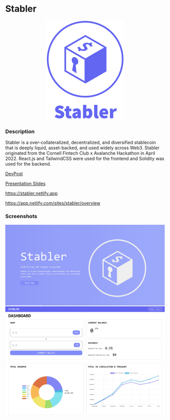# Stabler

<p align="center"><img src=https://github.com/erichuang27/stabler_coin/blob/main/public/fullPurpleStablerLogo.png width=250 /></p>

### Description

Stabler is a over-collateralized, decentralized, and diversified stablecoin that is deeply liquid, asset-backed, and used widely across Web3. Stabler originated from the Cornell Fintech Club x Avalanche Hackathon in April 2022. React.js and TailwindCSS were used for the frontend and Solidity was used for the backend.

[DevPost](https://devpost.com/software/stabler)

[Presentation Slides](https://docs.google.com/presentation/d/1gI8rLVwvrvJGj4v3WFcLK-tNUayb4MirJmdSGIIVkgQ/edit?usp=sharing)

https://stabler.netlify.app

https://app.netlify.com/sites/stabler/overview

### Screenshots

<p align="center">
  <img src="https://github.com/erichuang27/stabler_coin/blob/main/public/landing_page.JPG" width="800" />
  <img src="https://github.com/erichuang27/stabler_coin/blob/main/public/dashboard1.JPG" width="800" />
  <img src="https://github.com/erichuang27/stabler_coin/blob/main/public/dashboard2.JPG" width="800" />
</p>
